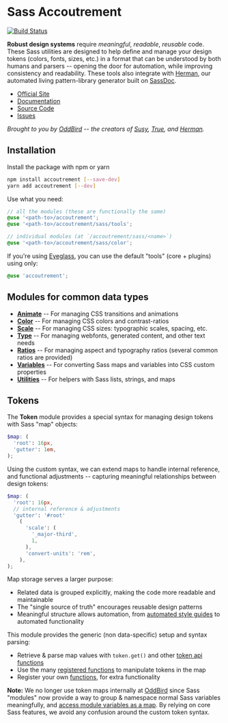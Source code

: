 # Sass Accoutrement

[![Build Status](https://app.travis-ci.com/oddbird/accoutrement.svg?branch=main)](https://app.travis-ci.com/oddbird/accoutrement)

**Robust design systems** require
_meaningful_, _readable_, _reusable_ code.
These Sass utilities are designed to
help define and manage your design tokens
(colors, fonts, sizes, etc.)
in a format that can be understood
by both humans and parsers --
opening the door for automation,
while improving consistency and readability.
These tools also integrate with [Herman][herman],
our automated living pattern-library generator
built on [SassDoc][sassdoc].

[herman]: https://www.oddbird.net/herman/
[sassdoc]: http://sassdoc.com/

- [Official Site](https://www.oddbird.net/accoutrement/)
- [Documentation](https://www.oddbird.net/accoutrement/docs/)
- [Source Code](https://github.com/oddbird/accoutrement/)
- [Issues](https://github.com/oddbird/accoutrement/issues)

_Brought to you by [OddBird][oddbird] --
the creators of [Susy][susy],
[True][true],
and [Herman][herman]._

[oddbird]: https://www.oddbird.net/
[susy]: https://www.oddbird.net/susy/
[true]: https://www.oddbird.net/true
[herman]: https://www.oddbird.net/herman
[fonts]: https://www.oddbird.net/accoutrement/docs/type.html

## Installation

Install the package with npm or yarn

```bash
npm install accoutrement [--save-dev]
yarn add accoutrement [--dev]
```

Use what you need:

```scss
// all the modules (these are functionally the same)
@use '<path-to>/accoutrement';
@use '<path-to>/accoutrement/sass/tools';

// individual modules (at `/accoutrement/sass/<name>`)
@use '<path-to>/accoutrement/sass/color';
```

If you're using [Eyeglass](https://github.com/linkedin/eyeglass),
you can use the default "tools" (core + plugins) using only:

```scss
@use 'accoutrement';
```

## Modules for common data types

- **[Animate](https://www.oddbird.net/accoutrement/docs/animate.html)** --
  For managing CSS transitions and animations
- **[Color](https://www.oddbird.net/accoutrement/docs/color.html)** --
  For managing CSS colors and contrast-ratios
- **[Scale](https://www.oddbird.net/accoutrement/docs/scale.html)** --
  For managing CSS sizes: typographic scales, spacing, etc.
- **[Type](https://www.oddbird.net/accoutrement/docs/ratios.html)** --
  For managing webfonts, generated content, and other text needs
- **[Ratios](https://www.oddbird.net/accoutrement/docs/type.html)** --
  For managing aspect and typography ratios
  (several common ratios are provided)
- **[Variables](https://www.oddbird.net/accoutrement/docs/vars.html)** --
  For converting Sass maps and variables into CSS custom properties
- **[Utilities](https://www.oddbird.net/accoutrement/docs/utils.html)** --
  For helpers with Sass lists, strings, and maps

## Tokens

The **Token** module provides
a special syntax for managing design tokens
with Sass "map" objects:

```scss
$map: (
  'root': 16px,
  'gutter': 1em,
);
```

Using the custom syntax,
we can extend maps to handle internal reference,
and functional adjustments --
capturing meaningful relationships
between design tokens:

```scss
$map: (
  'root': 16px,
  // internal reference & adjustments
  'gutter': '#root'
    (
      'scale': (
        '_major-third',
        1,
      ),
      'convert-units': 'rem',
    ),
);
```

Map storage serves a larger purpose:

- Related data is grouped explicitly,
  making the code more readable and maintainable
- The "single source of truth"
  encourages reusable design patterns
- Meaningful structure allows automation,
  from [automated style guides][herman]
  to automated functionality

[herman]: https://www.oddbird.net/herman/
[type]: https://www.oddbird.net/accoutrement/docs/type.html

This module provides the generic
(non data-specific)
setup and syntax parsing:

- Retrieve & parse map values
  with `token.get()`
  and other [token api functions][api]
- Use the many [registered functions][internal]
  to manipulate tokens in the map
- Register your own [functions][functions],
  for extra functionality

[api]: https://www.oddbird.net/accoutrement/docs/token-api.html
[internal]: https://www.oddbird.net/accoutrement/docs/token-internal.html
[functions]: https://www.oddbird.net/accoutrement/docs/token-register.html

**Note:** We no longer use token maps
internally at [OddBird](https://oddbird.net)
since Sass "modules" now provide a way
to group & namespace normal Sass variables meaningfully,
and [access module variables as a map](https://sass-lang.com/documentation/modules/meta#module-variables).
By relying on core Sass features,
we avoid any confusion around the custom token syntax.
